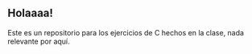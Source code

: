 ## Holaaaa!

Este es un repositorio para los ejercicios de C hechos en la clase, nada relevante por aquí.
